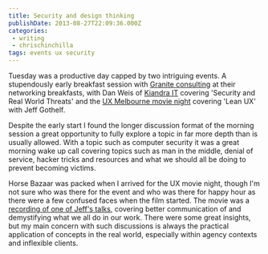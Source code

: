 ```yaml
---
title: Security and design thinking
publishDate: 2013-08-27T22:09:36.000Z
categories:
 - writing
 - chrischinchilla
tags: events ux security
---
```


Tuesday was a productive day capped by two intriguing events. A stupendously early breakfast session with <a href="https://www.graniteconsulting.com.au/" target="_blank">Granite consulting</a> at their networking breakfasts, with Dan Weis of <a href="https://kiandra.com.au/" target="_blank">Kiandra IT</a> covering 'Security and Real World Threats' and the <a href="https://uxmelbourne.org/category/movie-nights/" target="_blank">UX Melbourne movie night</a> covering 'Lean UX' with Jeff Gothelf.

Despite the early start I found the longer discussion format of the morning session a great opportunity to fully explore a topic in far more depth than is usually allowed. With a topic such as computer security it was a great morning wake up call covering topics such as man in the middle, denial of service, hacker tricks and resources and what we should all be doing to prevent becoming victims.

Horse Bazaar was packed when I arrived for the UX movie night, though I'm not sure who was there for the event and who was there for happy hour as there were a few confused faces when the film started. The movie was a <a href="https://uxmelbourne.org/2013/07/jeff-gothelf/" target="_blank">recording of one of Jeff's talks</a>, covering better communication of and demystifying what we all do in our work. There were some great insights, but my main concern with such discussions is always the practical application of concepts in the real world, especially within agency contexts and inflexible clients.
